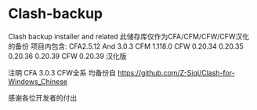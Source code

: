 # Clash-backup
Clash backup installer and related
此储存库仅作为CFA/CFM/CFW/CFW汉化的备份
项目内包含:
CFA2.5.12 And 3.0.3
CFM 1.118.0
CFW 0.20.34 0.20.35 0.20.36 0.20.39
CFW 0.20.39 汉化版 

注明
CFA 3.0.3
CFW全系
均备份自 https://github.com/Z-Siqi/Clash-for-Windows_Chinese

感谢各位开发者的付出

